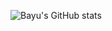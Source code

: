![Bayu's GitHub stats](https://github-readme-stats.vercel.app/api?username=bayusopwan&theme=radical&show_icons=true)

